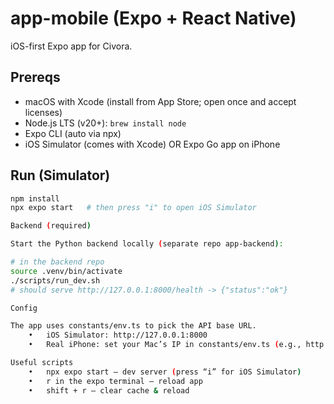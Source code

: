# app-mobile (Expo + React Native)

iOS-first Expo app for Civora.

## Prereqs
- macOS with Xcode (install from App Store; open once and accept licenses)
- Node.js LTS (v20+): `brew install node`
- Expo CLI (auto via npx)
- iOS Simulator (comes with Xcode) OR Expo Go app on iPhone

## Run (Simulator)
```bash
npm install
npx expo start   # then press "i" to open iOS Simulator

Backend (required)

Start the Python backend locally (separate repo app-backend):

# in the backend repo
source .venv/bin/activate
./scripts/run_dev.sh
# should serve http://127.0.0.1:8000/health -> {"status":"ok"}

Config

The app uses constants/env.ts to pick the API base URL.
	•	iOS Simulator: http://127.0.0.1:8000
	•	Real iPhone: set your Mac’s IP in constants/env.ts (e.g., http://192.168.1.23:8000)

Useful scripts
	•	npx expo start — dev server (press “i” for iOS Simulator)
	•	r in the expo terminal — reload app
	•	shift + r — clear cache & reload